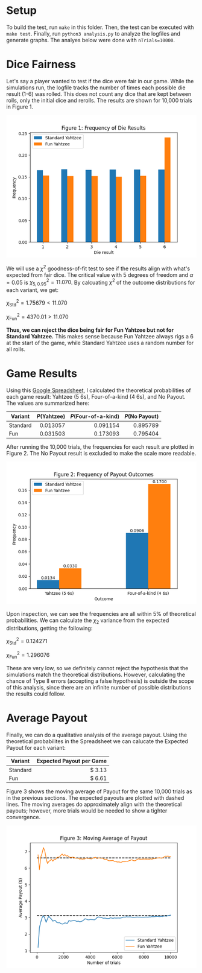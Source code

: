 Setup
=====
To build the test, run `make` in this folder. Then, the test can be executed with `make test`. Finally, run `python3 analysis.py` to analyze the logfiles and generate graphs. The analyes below were done with `nTrials=10000`.



Dice Fairness
=============

Let's say a player wanted to test if the dice were fair in our game. While the simulations run, the logfile tracks the number of times each possible die result (1-6) was rolled. This does not count any dice that are kept between rolls, only the initial dice and rerolls. The results are shown for 10,000 trials in Figure 1.

![Roll Frequencies](img/fig1.png)

We will use a $\chi^2$ goodness-of-fit test to see if the results align with what's expected from fair dice. The critical value with 5 degrees of freedom and $\alpha=0.05$ is $\chi^2_{5,0.95} = 11.070$. By calcuating $\chi^2$ of the outcome distributions for each variant, we get:

$\chi^2_{\text{Std}} = 1.75679 < 11.070$

$\chi^2_{\text{Fun}} = 4370.01 > 11.070$

**Thus, we can reject the dice being fair for Fun Yahtzee but not for Standard Yahtzee.** This makes sense because Fun Yahtzee always rigs a 6  at the start of the game, while Standard Yahtzee uses a random number for all rolls.


Game Results
============

Using this [Google Spreadsheet](https://docs.google.com/spreadsheets/d/1O9DeqmWleGxvstnNYvIx1Zlqm-jdqgEUal29Eh2AhlQ/edit?usp=sharing), I calculated the theoretical probabilities of each game result: Yahtzee (5 6s), Four-of-a-kind (4 6s), and No Payout. The values are summarized here:

|Variant    | $P(\text{Yahtzee})$ | $P(\text{Four-of-a-kind})$| $P(\text{No Payout})$ |
|-----------|-------------:|-------------------:|-----------:|
|Standard   |      0.013057|            0.091154|    0.895789|
|Fun        |      0.031503|            0.173093|    0.795404|


After running the 10,000 trials, the frequencies for each result are plotted in Figure 2. The No Payout result is excluded to make the scale more readable.

![Results Graph](img/fig2.png)

Upon inspection, we can see the frequencies are all within 5\% of theoretical probabilities. We can calculate the $\chi_2$ variance from the expected distributions, getting the following:

$\chi^2_{\text{Std}} = 0.124271$

$\chi^2_{\text{Fun}} = 1.296076$

These are very low, so we definitely cannot reject the hypothesis that the simulations match the theoretical distributions. However, calculating the chance of Type II errors (accepting a false hypothesis) is outside the scope of this analysis, since there are an infinite number of possible distributions the results could follow.


Average Payout
==============

Finally, we can do a qualitative analysis of the average payout. Using the theoretical probabilites in the Spreadsheet we can calucate the Expected Payout for each variant:

|  Variant   | Expected Payout per Game |
|------------|--------------------:|
|Standard    |               $ 3.13|
|Fun         |               $ 6.61|

Figure 3 shows the moving average of Payout for the same 10,000 trials as in the previous sections. The expected payouts are plotted with dashed lines. The moving averages do approximately align with the theoretical payouts; however, more trials would be needed to show a tighter convergence.

![Moving Average Graph](img/fig3.png)
